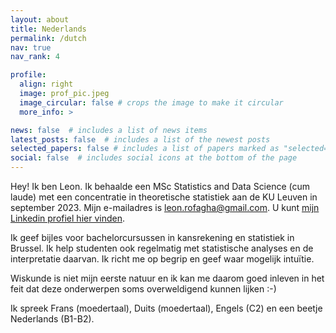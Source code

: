 ```yaml
---
layout: about
title: Nederlands
permalink: /dutch
nav: true
nav_rank: 4

profile:
  align: right
  image: prof_pic.jpeg
  image_circular: false # crops the image to make it circular
  more_info: >

news: false  # includes a list of news items
latest_posts: false  # includes a list of the newest posts
selected_papers: false # includes a list of papers marked as "selected={true}"
social: false  # includes social icons at the bottom of the page
---
```


Hey! Ik ben Leon. Ik behaalde een MSc Statistics and Data Science (cum laude) met een concentratie in theoretische statistiek aan de KU Leuven in september 2023. Mijn e-mailadres is [leon.rofagha@gmail.com](mailto:leon.rofagha@gmail.com). U kunt [mijn Linkedin profiel hier vinden](https://linkedin.com/in/leonrofagha/).

Ik geef bijles voor bachelorcursussen in kansrekening en statistiek in Brussel. Ik help studenten ook regelmatig met statistische analyses en de interpretatie daarvan. Ik richt me op begrip en geef waar mogelijk intuïtie. 

Wiskunde is niet mijn eerste natuur en ik kan me daarom goed inleven in het feit dat deze onderwerpen soms overweldigend kunnen lijken :-)

Ik spreek Frans (moedertaal), Duits (moedertaal), Engels (C2) en een beetje Nederlands (B1-B2).